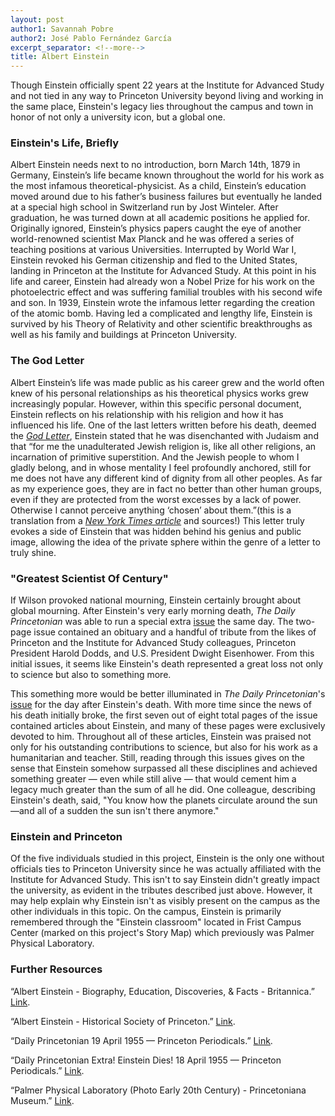 ```yaml
---
layout: post
author1: Savannah Pobre
author2: José Pablo Fernández García
excerpt_separator: <!--more-->
title: Albert Einstein
---
```


Though Einstein officially spent 22 years at the Institute for Advanced Study and not tied in any way to Princeton University beyond living and working in the same place, Einstein's legacy lies throughout the campus and town in honor of not only a university icon, but a global one. <!--more-->

### Einstein's Life, Briefly ###
Albert Einstein needs next to no introduction, born March 14th, 1879 in Germany, Einstein’s life became known throughout the world for his work as the most infamous theoretical-physicist. As a child, Einstein’s education moved around due to his father’s business failures but eventually he landed at a special high school in Switzerland run by Jost Winteler. After graduation, he was turned down at all academic positions he applied for. Originally ignored, Einstein’s physics papers caught the eye of another world-renowned scientist Max Planck and he was offered a series of teaching positions at various Universities. Interrupted by World War I, Einstein revoked his German citizenship and fled to the United States, landing in Princeton at the Institute for Advanced Study. At this point in his life and career, Einstein had already won a Nobel Prize for his work on the photoelectric effect and was suffering familial troubles with his second wife and son. In 1939, Einstein wrote the infamous letter regarding the creation of the atomic bomb. Having led a complicated and lengthy life, Einstein is survived by his Theory of Relativity and other scientific breakthroughs as well as his family and buildings at Princeton University.

### The God Letter ###
Albert Einstein’s life was made public as his career grew and the world often knew of his personal relationships as his theoretical physics works grew increasingly popular. However, within this specific personal document, Einstein reflects on his relationship with his religion and how it has influenced his life. One of the last letters written before his death, deemed the [*God Letter*](https://www.bbc.com/news/world-us-canada-46438116), Einstein stated that he was disenchanted with Judaism and that “for me the unadulterated Jewish religion is, like all other religions, an incarnation of primitive superstition. And the Jewish people to whom I gladly belong, and in whose mentality I feel profoundly anchored, still for me does not have any different kind of dignity from all other peoples. As far as my experience goes, they are in fact no better than other human groups, even if they are protected from the worst excesses by a lack of power. Otherwise I cannot perceive anything ‘chosen’ about them.”(this is a translation from a [*New York Times article*](https://www.nytimes.com/2018/12/02/nyregion/einstein-god-letter-auction.html)  and sources!) This letter truly evokes a side of Einstein that was hidden behind his genius and public image, allowing the idea of the private sphere within the genre of a letter to truly shine.

### "Greatest Scientist Of Century" ###
If Wilson provoked national mourning, Einstein certainly brought about global mourning. After Einstein's very early morning death, *The Daily Princetonian* was able to run a special extra [issue](https://papersofprinceton.princeton.edu/princetonperiodicals/?a=d&d=Princetonian19550418-02) the same day. The two-page issue contained an obituary and a handful of tribute from the likes of Princeton and the Institute for Advanced Study colleagues, Princeton President Harold Dodds, and U.S. President Dwight Eisenhower. From this initial issues, it seems like Einstein's death represented a great loss not only to science but also to something more.

This something more would be better illuminated in *The Daily Princetonian*'s [issue](https://papersofprinceton.princeton.edu/princetonperiodicals/?a=d&d=Princetonian19550419-01.1.1) for the day after Einstein's death. With more time since the news of his death initially broke, the first seven out of eight total pages of the issue contained articles about Einstein, and many of these pages were exclusively devoted to him. Throughout all of these articles, Einstein was praised not only for his outstanding contributions to science, but also for his work as a humanitarian and teacher. Still, reading through this issues gives on the sense that Einstein somehow surpassed all these disciplines and achieved something greater — even while still alive — that would cement him a legacy much greater than the sum of all he did. One colleague, describing Einstein's death, said, "You know how the planets circulate around the sun—and all of a sudden the sun isn't there anymore."

### Einstein and Princeton ###
Of the five individuals studied in this project, Einstein is the only one without officials ties to Princeton University since he was actually affiliated with the Institute for Advanced Study. This isn't to say Einstein didn't greatly impact the university, as evident in the tributes described just above. However, it may help explain why Einstein isn't as visibly present on the campus as the other individuals in this topic. On the campus, Einstein is primarily remembered through the "Einstein classroom" located in Frist Campus Center (marked on this project's Story Map) which previously was Palmer Physical Laboratory.

### Further Resources ###
“Albert Einstein - Biography, Education, Discoveries, & Facts - Britannica.” [Link](https://www.britannica.com/biography/Albert-Einstein).

“Albert Einstein - Historical Society of Princeton.” [Link](https://princetonhistory.org/research/historic-princeton/albert-einstein/).

“Daily Princetonian 19 April 1955 — Princeton Periodicals.” [Link](https://papersofprinceton.princeton.edu/princetonperiodicals/?a=d&d=Princetonian19550419-01).

“Daily Princetonian Extra! Einstein Dies! 18 April 1955 — Princeton Periodicals.” [Link](https://papersofprinceton.princeton.edu/princetonperiodicals/?a=d&d=Princetonian19550418-02.1.1).

“Palmer Physical Laboratory (Photo Early 20th Century) - Princetoniana Museum.” [Link](https://www.princetonianamuseum.org/artifact/347682f7-888f-4f3d-9760-4b41e5bf0a76).
